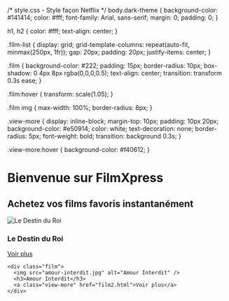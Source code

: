 /* style.css - Style façon Netflix */
body.dark-theme {
  background-color: #141414;
  color: #fff;
  font-family: Arial, sans-serif;
  margin: 0;
  padding: 0;
}

h1, h2 {
  color: #fff;
  text-align: center;
}

.film-list {
  display: grid;
  grid-template-columns: repeat(auto-fit, minmax(250px, 1fr));
  gap: 20px;
  padding: 20px;
  justify-items: center;
}

.film {
  background-color: #222;
  padding: 15px;
  border-radius: 10px;
  box-shadow: 0 4px 8px rgba(0,0,0,0.5);
  text-align: center;
  transition: transform 0.3s ease;
}

.film:hover {
  transform: scale(1.05);
}

.film img {
  max-width: 100%;
  border-radius: 8px;
}

.view-more {
  display: inline-block;
  margin-top: 10px;
  padding: 10px 20px;
  background-color: #e50914;
  color: white;
  text-decoration: none;
  border-radius: 5px;
  font-weight: bold;
  transition: background 0.3s;
}

.view-more:hover {
  background-color: #f40612;
}

<!DOCTYPE html>
<html lang="fr">
<head>
  <meta charset="UTF-8" />
  <meta name="viewport" content="width=device-width, initial-scale=1.0" />
  <title>FilmXpress</title>
  <link rel="stylesheet" href="style.css" />
</head>
<body class="dark-theme">
  <h1>Bienvenue sur FilmXpress</h1>
  <h2>Achetez vos films favoris instantanément</h2>

  <div class="film-list">
    <div class="film">
      <img src="le-destin-du-roi.jpg" alt="Le Destin du Roi" />
      <h3>Le Destin du Roi</h3>
      <a class="view-more" href="film1.html">Voir plus</a>
    </div>

    <div class="film">
      <img src="amour-interdit.jpg" alt="Amour Interdit" />
      <h3>Amour Interdit</h3>
      <a class="view-more" href="film2.html">Voir plus</a>
    </div>
  </div>
</body>
</html>
